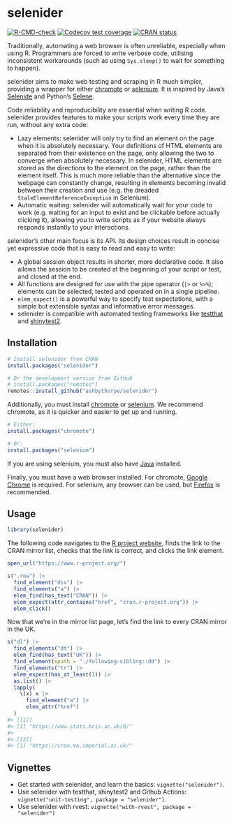 
<!-- README.md is generated from README.Rmd. Please edit that file -->

# selenider

<!-- badges: start -->

[![R-CMD-check](https://github.com/ashbythorpe/selenider/actions/workflows/R-CMD-check.yaml/badge.svg)](https://github.com/ashbythorpe/selenider/actions/workflows/R-CMD-check.yaml)
[![Codecov test
coverage](https://codecov.io/gh/ashbythorpe/selenider/branch/main/graph/badge.svg)](https://app.codecov.io/gh/ashbythorpe/selenider?branch=main)
[![CRAN
status](https://www.r-pkg.org/badges/version/selenider)](https://CRAN.R-project.org/package=selenider)
<!-- badges: end -->

Traditionally, automating a web browser is often unreliable, especially
when using R. Programmers are forced to write verbose code, utilising
inconsistent workarounds (such as using `Sys.sleep()` to wait for
something to happen).

selenider aims to make web testing and scraping in R much simpler,
providing a wrapper for either
[chromote](https://rstudio.github.io/chromote/) or
[selenium](https://ashbythorpe.github.io/selenium-r/). It is inspired by
Java’s [Selenide](https://selenide.org/) and Python’s
[Selene](https://yashaka.github.io/selene/).

Code reliability and reproducibility are essential when writing R code.
selenider provides features to make your scripts work every time they
are run, without any extra code:

- Lazy elements: selenider will only try to find an element on the page
  when it is absolutely necessary. Your definitions of HTML elements are
  separated from their existence on the page, only allowing the two to
  converge when absolutely necessary. In selenider, HTML elements are
  stored as the directions to the element on the page, rather than the
  element itself. This is much more reliable than the alternative since
  the webpage can constantly change, resulting in elements becoming
  invalid between their creation and use (e.g. the dreaded
  `StaleElementReferenceException` in Selenium).
- Automatic waiting: selenider will automatically wait for your code to
  work (e.g. waiting for an input to exist and be clickable before
  actually clicking it), allowing you to write scripts as if your
  website always responds instantly to your interactions.

selenider’s other main focus is its API. Its design choices result in
concise yet expressive code that is easy to read and easy to write:

- A global session object results in shorter, more declarative code. It
  also allows the session to be created at the beginning of your script
  or test, and closed at the end.
- All functions are designed for use with the pipe operator (`|>` or
  `%>%`); elements can be selected, tested and operated on in a single
  pipeline.
- `elem_expect()` is a powerful way to specify test expectations, with a
  simple but extensible syntax and informative error messages.
- selenider is compatible with automated testing frameworks like
  [testthat](https://testthat.r-lib.org) and
  [shinytest2](https://rstudio.github.io/shinytest2/).

## Installation

``` r
# Install selenider from CRAN
install.packages("selenider")

# Or the development version from Github
# install.packages("remotes")
remotes::install_github("ashbythorpe/selenider")
```

Additionally, you must install
[chromote](https://rstudio.github.io/chromote/) or
[selenium](https://ashbythorpe.github.io/selenium/). We recommend
chromote, as it is quicker and easier to get up and running.

``` r
# Either:
install.packages("chromote")

# Or:
install.packages("selenium")
```

If you are using selenium, you must also have
[Java](https://www.java.com/) installed.

Finally, you must have a web browser installed. For chromote, [Google
Chrome](https://www.google.com/chrome/) is required. For selenium, any
browser can be used, but [Firefox](https://www.mozilla.org/firefox/new/)
is recommended.

## Usage

``` r
library(selenider)
```

The following code navigates to the [R project
website](https://www.r-project.org/), finds the link to the CRAN mirror
list, checks that the link is correct, and clicks the link element.

``` r
open_url("https://www.r-project.org/")

s(".row") |>
  find_element("div") |>
  find_elements("a") |>
  elem_find(has_text("CRAN")) |>
  elem_expect(attr_contains("href", "cran.r-project.org")) |>
  elem_click()
```

Now that we’re in the mirror list page, let’s find the link to every
CRAN mirror in the UK.

``` r
s("dl") |>
  find_elements("dt") |>
  elem_find(has_text("UK")) |>
  find_element(xpath = "./following-sibling::dd") |>
  find_elements("tr") |>
  elem_expect(has_at_least(1)) |>
  as.list() |>
  lapply(
    \(x) x |>
      find_element("a") |>
      elem_attr("href")
  )
#> [[1]]
#> [1] "https://www.stats.bris.ac.uk/R/"
#> 
#> [[2]]
#> [1] "https://cran.ma.imperial.ac.uk/"
```

## Vignettes

- Get started with selenider, and learn the basics:
  `vignette("selenider")`.
- Use selenider with testthat, shinytest2 and Github Actions:
  `vignette("unit-testing", package = "selenider")`.
- Use selenider with rvest:
  `vignette("with-rvest", package = "selenider")`
